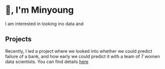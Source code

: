 # 👋, I'm Minyoung

I am interested in looking ino data and

## Projects
Recently, I led a project where we looked into whether we could predict failure of a bank, and how early we could predict it with a team of 7 women data scientists. You can find details [here](https://github.com/maggieroot39/ds4a-fall2021)
